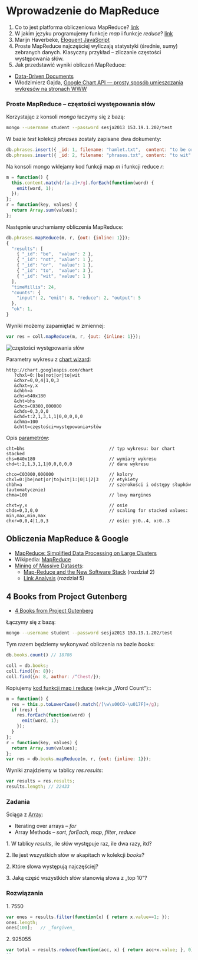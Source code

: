 # Wprowadzenie do MapReduce

1. Co to jest platforma obliczeniowa MapReduce?
   [link](http://wbzyl.inf.ug.edu.pl/nosql/mongodb-mapreduce)
2. W jakim języku programujemy funkcje *map* i funkcje *reduce*?
   [link](https://github.com/languages)
3. Marijn Haverbeke,
   [Eloquent JavaScript](http://www.bt4.pl/kursy/javascript/wszystko-jasne/)
4. Proste MapReduce najczęściej wyliczają statystyki (średnie, sumy)
   zebranych danych. Klasyczny przykład – zliczanie częstości występowania słów.
5. Jak przedstawić wyniki obliczeń MapReduce:
  - [Data-Driven Documents](http://d3js.org/)
  - Włodzimierz Gajda,
    [Google Chart API — prosty sposób umieszczania wykresów na stronach WWW](http://gajdaw.pl/varia/google-chart-api/print.html)


### Proste MapReduce – częstości występowania słów

Korzystając z konsoli *mongo* łaczymy się z bazą:

```sh
mongo --username student --password sesja2013 153.19.1.202/test
```

W bazie *test* kolekcji *phrases* zostały zapisane dwa dokumenty:

```javascript
db.phrases.insert({ _id: 1, filename: "hamlet.txt",  content: "to be or not to be" });
db.phrases.insert({ _id: 2, filename: "phrases.txt", content: "to wit" });
```

Na konsoli mongo wklejamy kod funkcji map *m* i funkcji reduce *r*:

```js
m = function() {
  this.content.match(/[a-z]+/g).forEach(function(word) {
    emit(word, 1);
  });
};
r = function(key, values) {
  return Array.sum(values);
};
```

Następnie uruchamiamy obliczenia MapReduce:

```js
db.phrases.mapReduce(m, r, {out: {inline: 1}});
{
  "results": [
    { "_id": "be",  "value": 2 },
    { "_id": "not", "value": 1 },
    { "_id": "or",  "value": 1 },
    { "_id": "to",  "value": 3 },
    { "_id": "wit", "value": 1 }
  ],
  "timeMillis": 24,
  "counts": {
    "input": 2, "emit": 8, "reduce": 2, "output": 5
  },
  "ok": 1,
}
```

Wyniki możemy zapamiętać w zmiennej:

```js
var res = coll.mapReduce(m, r, {out: {inline: 1}});
```

![częstości występowania słów](http://chart.googleapis.com/chart?chxl=0:|be|not|or|to|wit&chxr=0,0,4|1,0,3&chxt=y,x&chbh=a&chs=640x180&cht=bhs&chco=C03000,000000&chds=0,3,0,0&chd=t:2,1,3,1,1|0,0,0,0,0&chma=100&chtt=częstości+występowania+słów)

Parametry wykresu z [chart wizard](https://developers.google.com/chart/image/docs/chart_wizard):

```
http://chart.googleapis.com/chart
   ?chxl=0:|be|not|or|to|wit
   &chxr=0,0,4|1,0,3
   &chxt=y,x
   &chbh=a
   &chs=640x180
   &cht=bhs
   &chco=C0300,000000
   &chds=0,3,0,0
   &chd=t:2,1,3,1,1|0,0,0,0,0
   &chma=100
   &chtt=częstości+występowania+słów
```

Opis [parametrów](https://developers.google.com/chart/image/docs/gallery/bar_charts?hl=pl):

```
cht=bhs                                // typ wykresu: bar chart stacked
chs=640x180                            // wymiary wykresu
chd=t:2,1,3,1,1|0,0,0,0,0              // dane wykresu

chco=C03000,000000                     // kolory
chxl=0:|be|not|or|to|wit|1:|0|1|2|3    // etykiety
chbh=a                                 // szerokości i odstępy słupków (automatycznie)
chma=100                               // lewy margines

chxt=y,x                               // osie
chds=0,3,0,0                           // scaling for stacked values: min,max,min,max
chxr=0,0,4|1,0,3                       // osie: y:0..4, x:0..3
```

## Obliczenia MapReduce & Google

* [MapReduce: Simplified Data Processing on Large Clusters](http://static.googleusercontent.com/external_content/untrusted_dlcp/research.google.com/pl//archive/mapreduce-osdi04.pdf)
* Wikipedia: [MapReduce](http://en.wikipedia.org/wiki/MapReduce)
* [Mining of Massive Datasets](http://infolab.stanford.edu/~ullman/mmds.html):
  - [Map-Reduce and the New Software Stack](http://infolab.stanford.edu/~ullman/mmds/ch2.pdf) (rozdział 2)
  - [Link Analysis](http://infolab.stanford.edu/~ullman/mmds/ch5.pdf) (rozdział 5)


## 4 Books from Project Gutenberg

* [4 Books from Project Gutenberg](https://github.com/nosql/map-reduce/blob/master/docs/wbzyl.md)

Łączymy się z bazą:

```sh
mongo --username student --password sesja2013 153.19.1.202/test
```

Tym razem będziemy wykonywać obliczenia na bazie *books*:

```js
db.books.count() // 18786

coll = db.books;
coll.find({n: 8});
coll.find({n: 8, author: /^Chest/});
```

Kopiujemy [kod funkcji map i reduce](http://wbzyl.inf.ug.edu.pl/nosql/mongodb-mapreduce)
(sekcja „Word Count”)::

```js
m = function() {
  res = this.p.toLowerCase().match(/[\w\u00C0-\u017F]+/g);
  if (res) {
    res.forEach(function(word) {
      emit(word, 1);
    });
  }
};
r = function(key, values) {
  return Array.sum(values);
};
var res = db.books.mapReduce(m, r, {out: {inline: 1}});
```

Wyniki znajdziemy w tablicy *res.results*:

```js
var results = res.results;
results.length; // 22433
```

### Zadania

Ściąga z [Array](https://developer.mozilla.org/en-US/docs/JavaScript/Guide/Predefined_Core_Objects):

* Iterating over arrays – *for*
* Array Methods – *sort*, *forEach*, *map*, *filter*, *reduce*

1\. W tablicy *results*, ile słów występuje raz, ile dwa razy, itd?

2\. Ile jest wszystkich słów w akapitach w kolekcji *books*?

2\. Które słowa występują najczęściej?

3\. Jaką część wszystkich słów stanowią słowa z „top 10”?


### Rozwiązania

1\. 7550

```js
var ones = results.filter(function(x) { return x.value==1; });
ones.length;
ones[100];   // _forgiven_
```

2\. 925055

```js
var total = results.reduce(function(acc, x) { return acc+x.value; }, 0);
``

